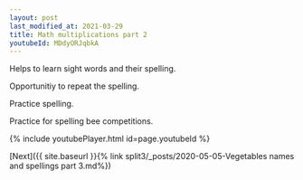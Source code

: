 ```yaml
---
layout: post
last_modified_at: 2021-03-29
title: Math multiplications part 2
youtubeId: MDdyORJqbkA
---
```

 
 
Helps to learn sight words and their spelling.

Opportunitiy to repeat the spelling. 

Practice spelling. 
 
Practice for spelling bee competitions. 
 
{% include youtubePlayer.html id=page.youtubeId %}
 
 

[Next]({{ site.baseurl }}{% link  split3/_posts/2020-05-05-Vegetables names and spellings part 3.md%})
 
